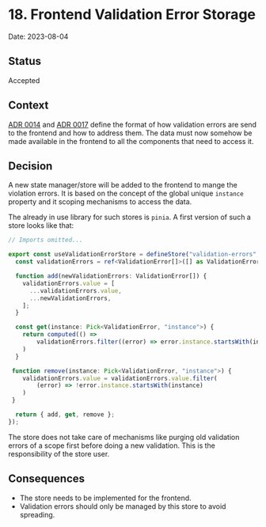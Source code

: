 # 18. Frontend Validation Error Storage

Date: 2023-08-04

## Status

Accepted

## Context

[ADR 0014](./0014-error-handling-concept.md) and [ADR 0017](./0017-addressing-of-validation-errors.md)
define the format of how validation errors are send to the frontend and how to
address them. The data must now somehow be made available in the frontend to all
the components that need to access it.

## Decision

A new state manager/store will be added to the frontend to mange the violation
errors. It is based on the concept of the global unique `instance` property and
it scoping mechanisms to access the data.

The already in use library for such stores is `pinia`. A first version of such
a store looks like that:

```typescript
// Imports omitted...

export const useValidationErrorStore = defineStore("validation-errors", () => {
  const validationErrors = ref<ValidationError[]>([] as ValidationError[]);

  function add(newValidationErrors: ValidationError[]) {
    validationErrors.value = [
      ...validationErrors.value,
      ...newValidationErrors,
    ];
  }

  const get(instance: Pick<ValidationError, "instance">) {
    return computed(() =>
        validationErrors.filter((error) => error.instance.startsWith(instance))
    )
  }

 function remove(instance: Pick<ValidationError, "instance">) {
    validationErrors.value = validationErrors.value.filter(
        (error) => !error.instance.startsWith(instance)
    )
 }

  return { add, get, remove };
});
```

The store does not take care of mechanisms like purging old validation errors of
a scope first before doing a new validation. This is the responsibility of the
store user.

## Consequences

- The store needs to be implemented for the frontend.
- Validation errors should only be managed by this store to avoid spreading.
